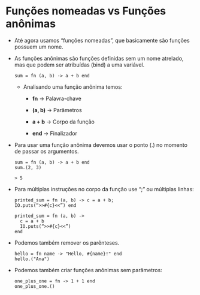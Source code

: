 # Funções nomeadas vs Funções anônimas

  - Até agora usamos “funções nomeadas”, que basicamente são funções possuem um nome.

  - As funções anônimas são funções definidas sem um nome atrelado, mas que podem ser atribuídas (bind) a uma variável.

        sum = fn (a, b) -> a + b end

    - Analisando uma função anônima temos:

      - **fn** -> Palavra-chave

      - **(a, b)** -> Parâmetros

      - **a + b** -> Corpo da função

      - **end** -> Finalizador

  - Para usar uma função anônima devemos usar o ponto (.) no momento de passar os argumentos.

        sum = fn (a, b) -> a + b end
        sum.(2, 3)

        > 5

  - Para múltiplas instruções no corpo da função use “;” ou múltiplas linhas:

        printed_sum = fn (a, b) -> c = a + b; 
        IO.puts(“>>#{c}<<”) end

        printed_sum = fn (a, b) -> 
          c = a + b
          IO.puts(“>>#{c}<<”) 
        end

  - Podemos também remover os parênteses.

        hello = fn name -> "Hello, #{name}!" end
        hello.("Ana")

  - Podemos também criar funções anônimas sem parâmetros:

        one_plus_one = fn -> 1 + 1 end
        one_plus_one.()